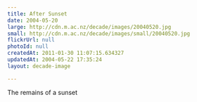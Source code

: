 ```yaml
---
title: After Sunset
date: 2004-05-20
large: http://cdn.m.ac.nz/decade/images/20040520.jpg
small: http://cdn.m.ac.nz/decade/images/small/20040520.jpg
flickrUrl: null
photoId: null
createdAt: 2011-01-30 11:07:15.634327
updatedAt: 2004-05-22 17:35:24
layout: decade-image

---
```

The remains of a sunset
